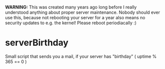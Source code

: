 **WARNING:** This was created many years ago long before I really understood anything about proper server maintenance. Nobody should ever use this, because not rebooting your server for a year also means no security updates to e.g. the kernel! Please reboot periodiacally :)


serverBirthday
==============

Small  script that sends you a mail, if your server has "birthday" ( uptime % 365 == 0 )
